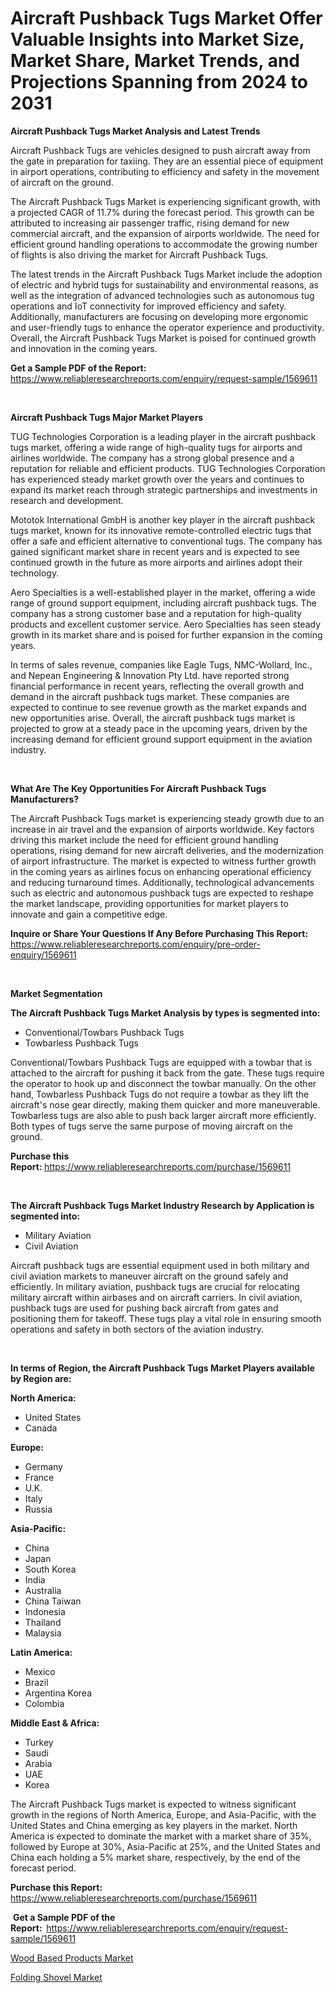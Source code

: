 <p><h1>Aircraft Pushback Tugs Market Offer Valuable Insights into Market Size, Market Share, Market Trends, and Projections Spanning from 2024 to 2031</h1></p><p><strong>Aircraft Pushback Tugs Market Analysis and Latest Trends</strong></p>
<p><p>Aircraft Pushback Tugs are vehicles designed to push aircraft away from the gate in preparation for taxiing. They are an essential piece of equipment in airport operations, contributing to efficiency and safety in the movement of aircraft on the ground.</p><p>The Aircraft Pushback Tugs Market is experiencing significant growth, with a projected CAGR of 11.7% during the forecast period. This growth can be attributed to increasing air passenger traffic, rising demand for new commercial aircraft, and the expansion of airports worldwide. The need for efficient ground handling operations to accommodate the growing number of flights is also driving the market for Aircraft Pushback Tugs.</p><p>The latest trends in the Aircraft Pushback Tugs Market include the adoption of electric and hybrid tugs for sustainability and environmental reasons, as well as the integration of advanced technologies such as autonomous tug operations and IoT connectivity for improved efficiency and safety. Additionally, manufacturers are focusing on developing more ergonomic and user-friendly tugs to enhance the operator experience and productivity. Overall, the Aircraft Pushback Tugs Market is poised for continued growth and innovation in the coming years.</p></p>
<p><strong>Get a Sample PDF of the Report:&nbsp;</strong> <a href="https://www.reliableresearchreports.com/enquiry/request-sample/1569611">https://www.reliableresearchreports.com/enquiry/request-sample/1569611</a></p>
<p>&nbsp;</p>
<p><strong>Aircraft Pushback Tugs Major Market Players</strong></p>
<p><p>TUG Technologies Corporation is a leading player in the aircraft pushback tugs market, offering a wide range of high-quality tugs for airports and airlines worldwide. The company has a strong global presence and a reputation for reliable and efficient products. TUG Technologies Corporation has experienced steady market growth over the years and continues to expand its market reach through strategic partnerships and investments in research and development.</p><p>Mototok International GmbH is another key player in the aircraft pushback tugs market, known for its innovative remote-controlled electric tugs that offer a safe and efficient alternative to conventional tugs. The company has gained significant market share in recent years and is expected to see continued growth in the future as more airports and airlines adopt their technology.</p><p>Aero Specialties is a well-established player in the market, offering a wide range of ground support equipment, including aircraft pushback tugs. The company has a strong customer base and a reputation for high-quality products and excellent customer service. Aero Specialties has seen steady growth in its market share and is poised for further expansion in the coming years.</p><p>In terms of sales revenue, companies like Eagle Tugs, NMC-Wollard, Inc., and Nepean Engineering & Innovation Pty Ltd. have reported strong financial performance in recent years, reflecting the overall growth and demand in the aircraft pushback tugs market. These companies are expected to continue to see revenue growth as the market expands and new opportunities arise. Overall, the aircraft pushback tugs market is projected to grow at a steady pace in the upcoming years, driven by the increasing demand for efficient ground support equipment in the aviation industry.</p></p>
<p>&nbsp;</p>
<p><strong>What Are The Key Opportunities For Aircraft Pushback Tugs Manufacturers?</strong></p>
<p><p>The Aircraft Pushback Tugs market is experiencing steady growth due to an increase in air travel and the expansion of airports worldwide. Key factors driving this market include the need for efficient ground handling operations, rising demand for new aircraft deliveries, and the modernization of airport infrastructure. The market is expected to witness further growth in the coming years as airlines focus on enhancing operational efficiency and reducing turnaround times. Additionally, technological advancements such as electric and autonomous pushback tugs are expected to reshape the market landscape, providing opportunities for market players to innovate and gain a competitive edge.</p></p>
<p><strong>Inquire or Share Your Questions If Any Before Purchasing This Report:</strong> <a href="https://www.reliableresearchreports.com/enquiry/pre-order-enquiry/1569611">https://www.reliableresearchreports.com/enquiry/pre-order-enquiry/1569611</a></p>
<p>&nbsp;</p>
<p><strong>Market Segmentation</strong></p>
<p><strong>The Aircraft Pushback Tugs Market Analysis by types is segmented into:</strong></p>
<p><ul><li>Conventional/Towbars Pushback Tugs</li><li>Towbarless Pushback Tugs</li></ul></p>
<p><p>Conventional/Towbars Pushback Tugs are equipped with a towbar that is attached to the aircraft for pushing it back from the gate. These tugs require the operator to hook up and disconnect the towbar manually. On the other hand, Towbarless Pushback Tugs do not require a towbar as they lift the aircraft's nose gear directly, making them quicker and more maneuverable. Towbarless tugs are also able to push back larger aircraft more efficiently. Both types of tugs serve the same purpose of moving aircraft on the ground.</p></p>
<p><strong>Purchase this Report:&nbsp;</strong><a href="https://www.reliableresearchreports.com/purchase/1569611">https://www.reliableresearchreports.com/purchase/1569611</a></p>
<p>&nbsp;</p>
<p><strong>The Aircraft Pushback Tugs Market Industry Research by Application is segmented into:</strong></p>
<p><ul><li>Military Aviation</li><li>Civil Aviation</li></ul></p>
<p><p>Aircraft pushback tugs are essential equipment used in both military and civil aviation markets to maneuver aircraft on the ground safely and efficiently. In military aviation, pushback tugs are crucial for relocating military aircraft within airbases and on aircraft carriers. In civil aviation, pushback tugs are used for pushing back aircraft from gates and positioning them for takeoff. These tugs play a vital role in ensuring smooth operations and safety in both sectors of the aviation industry.</p></p>
<p>&nbsp;</p>
<p><strong>In terms of Region, the Aircraft Pushback Tugs Market Players available by Region are:</strong></p>
<p>
    <p> <strong> North America: </strong>
        <ul>
            <li>United States</li>
            <li>Canada</li>
        </ul>
        </p> 
    <p> <strong> Europe: </strong>
        <ul>
            <li>Germany</li>
            <li>France</li>
            <li>U.K.</li>
            <li>Italy</li>
            <li>Russia</li>
        </ul>
        </p> 
    <p> <strong> Asia-Pacific: </strong>
        <ul>
            <li>China</li>
            <li>Japan</li>
            <li>South Korea</li>
            <li>India</li>
            <li>Australia</li>
            <li>China Taiwan</li>
            <li>Indonesia</li>
            <li>Thailand</li>
            <li>Malaysia</li>
        </ul>
        </p> 
    <p> <strong> Latin America: </strong>
        <ul>
            <li>Mexico</li>
            <li>Brazil</li>
            <li>Argentina Korea</li>
            <li>Colombia</li>
        </ul>
        </p> 
    <p> <strong> Middle East & Africa: </strong>
        <ul>
            <li>Turkey</li>
            <li>Saudi</li>
            <li>Arabia</li>
            <li>UAE</li>
            <li>Korea</li>
        </ul>
    </p>
    </p>
<p><p>The Aircraft Pushback Tugs market is expected to witness significant growth in the regions of North America, Europe, and Asia-Pacific, with the United States and China emerging as key players in the market. North America is expected to dominate the market with a market share of 35%, followed by Europe at 30%, Asia-Pacific at 25%, and the United States and China each holding a 5% market share, respectively, by the end of the forecast period.</p></p>
<p><strong>Purchase this Report: </strong><a href="https://www.reliableresearchreports.com/purchase/1569611">https://www.reliableresearchreports.com/purchase/1569611</a></p>
<p>&nbsp;<strong>Get a Sample PDF of the Report:&nbsp;&nbsp;</strong><a href="https://www.reliableresearchreports.com/enquiry/request-sample/1569611">https://www.reliableresearchreports.com/enquiry/request-sample/1569611</a></p>
<p><strong></strong></p>
<p><p><a href="https://issuu.com/reportprime-2/docs/wood-based-products-market-size-2030.pptx">Wood Based Products Market</a></p><p><a href="https://issuu.com/reportprime-2/docs/folding-shovel-market-size-2030.pptx">Folding Shovel Market</a></p></p>